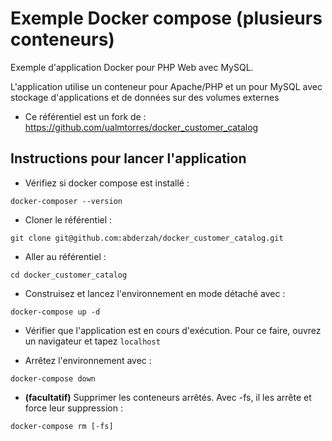 # Exemple Docker compose (plusieurs conteneurs)

Exemple d'application Docker pour PHP Web avec MySQL.

L'application utilise un conteneur pour Apache/PHP et un pour MySQL avec stockage d'applications et de données sur des volumes externes

- Ce référentiel est un fork de : https://github.com/ualmtorres/docker_customer_catalog

## Instructions pour lancer l'application

- Vérifiez si docker compose est installé :
```shell
docker-composer --version
```

- Cloner le référentiel :
 ```shell
git clone git@github.com:abderzah/docker_customer_catalog.git
```

- Aller au référentiel :
```shell
cd docker_customer_catalog
```

- Construisez et lancez l'environnement en mode détaché avec : 
```shell
docker-compose up -d
```
- Vérifier que l'application est en cours d'exécution. Pour ce faire, ouvrez un navigateur et tapez ```localhost```

- Arrêtez l'environnement avec :
```shell
docker-compose down
```

- **(facultatif)** Supprimer les conteneurs arrêtés. Avec -fs, il les arrête et force leur suppression :
```shell
docker-compose rm [-fs]
```

